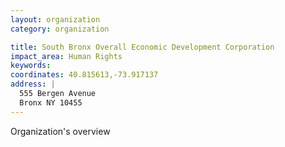 ```yaml
---
layout: organization
category: organization

title: South Bronx Overall Economic Development Corporation
impact_area: Human Rights
keywords: 
coordinates: 40.815613,-73.917137
address: |
  555 Bergen Avenue
  Bronx NY 10455
---
```

Organization's overview
